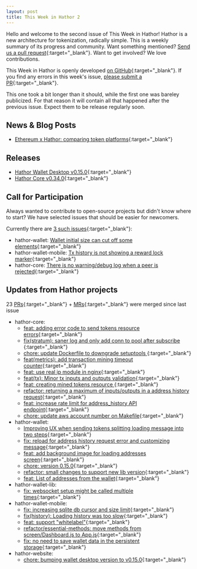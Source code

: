 ```yaml
---
layout: post
title: This Week in Hathor 2
---
```


Hello and welcome to the second issue of This Week in Hathor! Hathor is a new architecture for tokenization, radically
simple.  This is a weekly summary of its progress and community. Want something mentioned? [Send us a pull
request](https://github.com/HathorNetwork/this-week-in-hathor){:target="_blank"}. Want to get involved? We love
contributions.

This Week in Hathor is openly developed [on
GitHub](https://github.com/HathorNetwork/this-week-in-hathor){:target="_blank"}. If you find
any errors in this week's issue, [please submit a
PR](https://github.com/HathorNetwork/this-week-in-hathor){:target="_blank"}.

This one took a bit longer than it should, while the first one was bareley publicized. For that reason it will contain
all that happened after the previous issue. Expect them to be release regularly soon.

## News & Blog Posts

- [Ethereum x Hathor: comparing token platforms](https://medium.com/hathor-network/ethereum-x-hathor-comparing-token-platforms-ca898a593477){:target="_blank"}

## Releases

- [Hathor Wallet Desktop v0.15.0](https://github.com/HathorNetwork/hathor-wallet/releases/tag/v0.15.0){:target="_blank"}
- [Hathor Core v0.34.0](https://github.com/HathorNetwork/hathor-core/releases/tag/v0.34.0){:target="_blank"}

## Call for Participation

Always wanted to contribute to open-source projects but didn't know where to start? We have selected issues that should
be easier for newcomers.

Currently there are [3 such issues](https://github.com/search?q=org%3AHathorNetwork+label%3A%22good+first+issue%22+no%3Aassignee&state=open&type=Issues){:target="_blank"}:

- hathor-wallet: [Wallet initial size can cut off some elements](https://github.com/HathorNetwork/hathor-wallet/issues/90){:target="_blank"}
- hathor-wallet-mobile: [Tx history is not showing a reward lock marker](https://github.com/HathorNetwork/hathor-wallet-mobile/issues/43){:target="_blank"}
- hathor-core: [There is no warning/debug log when a peer is rejected](https://github.com/HathorNetwork/hathor-core/issues/19){:target="_blank"}

## Updates from Hathor projects

23 [PRs](https://github.com/search?o=desc&q=is%3Apr+org%3AHathorNetwork+is%3Amerged+merged%3A2020-04-09..2020-05-01&s=created){:target="_blank"} +
[MRs](https://gitlab.com/groups/HathorNetwork/-/merge_requests?scope=all&utf8=%E2%9C%93&state=merged){:target="_blank"}
were merged since last issue

- hathor-core:
  - [feat: adding error code to send tokens resource errors](https://gitlab.com/HathorNetwork/hathor-python/-/merge_requests/394){:target="_blank"}
  - [fix(stratum): saner log and only add conn to pool after subscribe ](https://gitlab.com/HathorNetwork/hathor-python/-/merge_requests/389){:target="_blank"}
  - [chore: update Dockerfile to downgrade setuptools ](https://gitlab.com/HathorNetwork/hathor-python/-/merge_requests/393){:target="_blank"}
  - [feat(metrics): add transaction mining timeout counter](https://gitlab.com/HathorNetwork/hathor-python/-/merge_requests/390){:target="_blank"}
  - [feat: use real ip module in nginx](https://gitlab.com/HathorNetwork/hathor-python/-/merge_requests/388){:target="_blank"}
  - [feat(tx): Minor tx inputs and outputs validation](https://gitlab.com/HathorNetwork/hathor-python/-/merge_requests/387){:target="_blank"}
  - [feat: creating mined tokens resource ](https://gitlab.com/HathorNetwork/hathor-python/-/merge_requests/386){:target="_blank"}
  - [refactor: returning a maximum of inputs/outputs in a address history request](https://gitlab.com/HathorNetwork/hathor-python/-/merge_requests/384){:target="_blank"}
  - [feat: increase rate limit for address_history API endpoint](https://gitlab.com/HathorNetwork/hathor-python/-/merge_requests/383){:target="_blank"}
  - [chore: update aws account number on Makefile](https://gitlab.com/HathorNetwork/hathor-python/-/merge_requests/382){:target="_blank"}
- hathor-wallet:
  - [Improving UX when sending tokens splitting loading message into two steps](https://github.com/HathorNetwork/hathor-wallet/pull/112){:target="_blank"}
  - [fix: reload for address history request error and customizing message](https://github.com/HathorNetwork/hathor-wallet/pull/111){:target="_blank"}
  - [feat: add background image for loading addresses screen](https://github.com/HathorNetwork/hathor-wallet/pull/109){:target="_blank"}
  - [chore: version 0.15.0](https://github.com/HathorNetwork/hathor-wallet/pull/108){:target="_blank"}
  - [refactor: small changes to support new lib version](https://github.com/HathorNetwork/hathor-wallet/pull/105){:target="_blank"}
  - [feat: List of addresses from the wallet](https://github.com/HathorNetwork/hathor-wallet/pull/100){:target="_blank"}
- hathor-wallet-lib:
  - [fix: websocket setup might be called multiple times](https://github.com/HathorNetwork/hathor-wallet-lib/pull/70){:target="_blank"}
- hathor-wallet-mobile:
  - [fix: increasing sqlite db cursor and size limit](https://github.com/HathorNetwork/hathor-wallet-mobile/pull/58){:target="_blank"}
  - [fix(history): Loading history was too slow](https://github.com/HathorNetwork/hathor-wallet-mobile/pull/57){:target="_blank"}
  - [feat: support "whitelabel"](https://github.com/HathorNetwork/hathor-wallet-mobile/pull/56){:target="_blank"}
  - [refactor/essential-methods: move methods from screen/Dashboard.js to App.js](https://github.com/HathorNetwork/hathor-wallet-mobile/pull/55){:target="_blank"}
  - [fix: no need to save wallet data in the persistent storage](https://github.com/HathorNetwork/hathor-wallet-mobile/pull/53){:target="_blank"}
- hathor-website:
  - [chore: bumping wallet desktop version to v0.15.0](https://github.com/HathorNetwork/hathor-website/pull/21){:target="_blank"}
